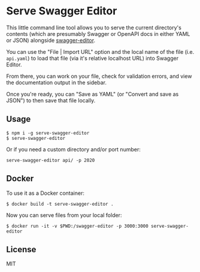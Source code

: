 # Serve Swagger Editor

This little command line tool allows you to serve the current directory's
contents (which are presumably Swagger or OpenAPI docs in either YAML or JSON)
alongside [swagger-editor](https://github.com/swagger-api/swagger-editor).

You can use the "File | Import URL" option and the local name of the file
(i.e. `api.yaml`) to load that file (via it's relative localhost URL) into
Swagger Editor.

From there, you can work on your file, check for validation errors, and view
the documentation output in the sidebar.

Once you're ready, you can "Save as YAML" (or "Convert and save as JSON") to
then save that file locally.

## Usage

```
$ npm i -g serve-swagger-editor
$ serve-swagger-editor
```

Or if you need a custom directory and/or port number:
```
serve-swagger-editor api/ -p 2020
```

## Docker

To use it as a Docker container:

```
$ docker build -t serve-swagger-editor .
```

Now you can serve files from your local folder:

```
$ docker run -it -v $PWD:/swagger-editor -p 3000:3000 serve-swagger-editor
```

## License

MIT
